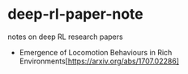# deep-rl-paper-note
notes on deep RL research papers

- Emergence of Locomotion Behaviours in Rich Environments[https://arxiv.org/abs/1707.02286]
